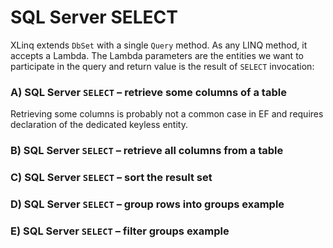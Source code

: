 # SQL Server SELECT

XLinq extends `DbSet` with a single `Query` method. As any LINQ method, it accepts a Lambda. The Lambda parameters are the entities we want to participate in the query and return value is the result of `SELECT` invocation:

### A) SQL Server `SELECT` – retrieve some columns of a table

Retrieving some columns is probably not a common case in EF and requires declaration of the dedicated keyless entity.

### B) SQL Server `SELECT` – retrieve all columns from a table
### C) SQL Server `SELECT` – sort the result set
### D) SQL Server `SELECT` – group rows into groups example
### E) SQL Server `SELECT` – filter groups example
